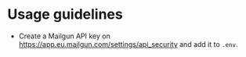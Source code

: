 # Usage guidelines

- Create a Mailgun API key on https://app.eu.mailgun.com/settings/api_security and add it to `.env`.
